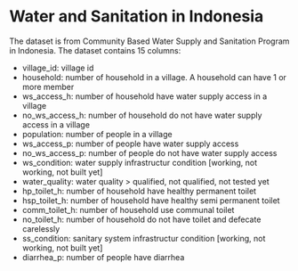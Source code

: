 # Water and Sanitation in Indonesia
The dataset is from Community Based Water Supply and Sanitation Program in Indonesia.
The dataset contains 15 columns:
- village_id: village id
- household: number of household in a village. A household can have 1 or more member
- ws_access_h: number of household have water supply access in a village
- no_ws_access_h: number of household do not have water supply access in a village
- population: number of people in a village 
- ws_access_p: number of people have water supply access
- no_ws_access_p: number of people do not have water supply access
- ws_condition: water supply infrastructur condition [working, not working, not built yet]
- water_quality: water quality > qualified, not qualified, not tested yet
- hp_toilet_h: number of household have healthy permanent toilet
- hsp_toilet_h: number of household have healthy semi permanent toilet
- comm_toilet_h: number of household use communal toilet
- no_toilet_h: number of household do not have toilet and defecate carelessly
- ss_condition: sanitary system infrastructur condition [working, not working, not built yet]
- diarrhea_p: number of people have diarrhea
